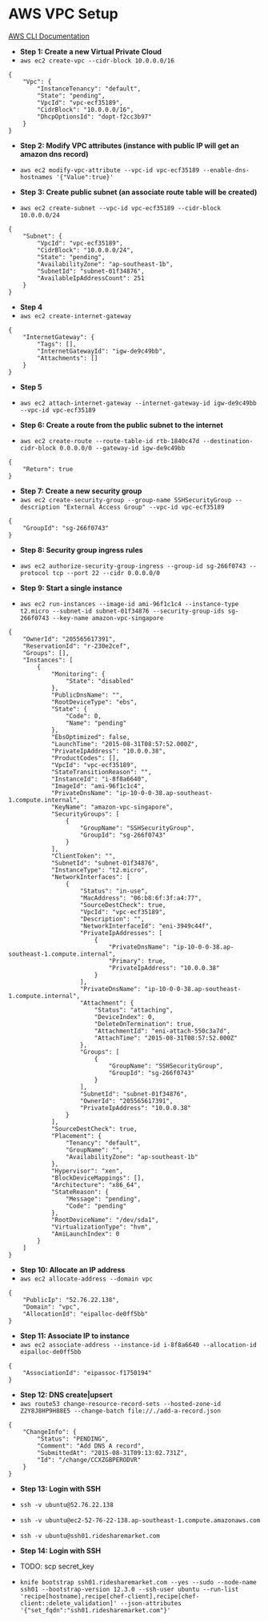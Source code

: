# AWS VPC Setup

[AWS CLI Documentation](http://docs.aws.amazon.com/cli/latest/index.html)

- **Step 1: Create a new Virtual Private Cloud**
- `aws ec2 create-vpc --cidr-block 10.0.0.0/16`

```
{
    "Vpc": {
        "InstanceTenancy": "default", 
        "State": "pending", 
        "VpcId": "vpc-ecf35189", 
        "CidrBlock": "10.0.0.0/16", 
        "DhcpOptionsId": "dopt-f2cc3b97"
    }
}
```

- **Step 2: Modify VPC attributes (instance with public IP will get an amazon dns record)**
- `aws ec2 modify-vpc-attribute --vpc-id vpc-ecf35189 --enable-dns-hostnames '{"Value":true}'`

- **Step 3: Create public subnet (an associate route table will be created)**
- `aws ec2 create-subnet --vpc-id vpc-ecf35189 --cidr-block 10.0.0.0/24`

```
{
    "Subnet": {
        "VpcId": "vpc-ecf35189", 
        "CidrBlock": "10.0.0.0/24", 
        "State": "pending", 
        "AvailabilityZone": "ap-southeast-1b", 
        "SubnetId": "subnet-01f34876", 
        "AvailableIpAddressCount": 251
    }
}
```

- **Step 4**
- `aws ec2 create-internet-gateway`

```
{
    "InternetGateway": {
        "Tags": [], 
        "InternetGatewayId": "igw-de9c49bb", 
        "Attachments": []
    }
}
```

- **Step 5**
- `aws ec2 attach-internet-gateway --internet-gateway-id igw-de9c49bb --vpc-id vpc-ecf35189`

- **Step 6: Create a route from the public subnet to the internet**
- `aws ec2 create-route --route-table-id rtb-1840c47d --destination-cidr-block 0.0.0.0/0 --gateway-id igw-de9c49bb`

```
{
    "Return": true
}
```

- **Step 7: Create a new security group**
- `aws ec2 create-security-group --group-name SSHSecurityGroup --description "External Access Group" --vpc-id vpc-ecf35189`

```
{
    "GroupId": "sg-266f0743"
}
```

- **Step 8: Security group ingress rules**
- `aws ec2 authorize-security-group-ingress --group-id sg-266f0743 --protocol tcp --port 22 --cidr 0.0.0.0/0`

- **Step 9: Start a single instance**
- `aws ec2 run-instances --image-id ami-96f1c1c4 --instance-type t2.micro --subnet-id subnet-01f34876 --security-group-ids sg-266f0743 --key-name amazon-vpc-singapore`

```
{
    "OwnerId": "205565617391", 
    "ReservationId": "r-230e2cef", 
    "Groups": [], 
    "Instances": [
        {
            "Monitoring": {
                "State": "disabled"
            }, 
            "PublicDnsName": "", 
            "RootDeviceType": "ebs", 
            "State": {
                "Code": 0, 
                "Name": "pending"
            }, 
            "EbsOptimized": false, 
            "LaunchTime": "2015-08-31T08:57:52.000Z", 
            "PrivateIpAddress": "10.0.0.38", 
            "ProductCodes": [], 
            "VpcId": "vpc-ecf35189", 
            "StateTransitionReason": "", 
            "InstanceId": "i-8f8a6640", 
            "ImageId": "ami-96f1c1c4", 
            "PrivateDnsName": "ip-10-0-0-38.ap-southeast-1.compute.internal", 
            "KeyName": "amazon-vpc-singapore", 
            "SecurityGroups": [
                {
                    "GroupName": "SSHSecurityGroup", 
                    "GroupId": "sg-266f0743"
                }
            ], 
            "ClientToken": "", 
            "SubnetId": "subnet-01f34876", 
            "InstanceType": "t2.micro", 
            "NetworkInterfaces": [
                {
                    "Status": "in-use", 
                    "MacAddress": "06:b8:6f:3f:a4:77", 
                    "SourceDestCheck": true, 
                    "VpcId": "vpc-ecf35189", 
                    "Description": "", 
                    "NetworkInterfaceId": "eni-3949c44f", 
                    "PrivateIpAddresses": [
                        {
                            "PrivateDnsName": "ip-10-0-0-38.ap-southeast-1.compute.internal", 
                            "Primary": true, 
                            "PrivateIpAddress": "10.0.0.38"
                        }
                    ], 
                    "PrivateDnsName": "ip-10-0-0-38.ap-southeast-1.compute.internal", 
                    "Attachment": {
                        "Status": "attaching", 
                        "DeviceIndex": 0, 
                        "DeleteOnTermination": true, 
                        "AttachmentId": "eni-attach-550c3a7d", 
                        "AttachTime": "2015-08-31T08:57:52.000Z"
                    }, 
                    "Groups": [
                        {
                            "GroupName": "SSHSecurityGroup", 
                            "GroupId": "sg-266f0743"
                        }
                    ], 
                    "SubnetId": "subnet-01f34876", 
                    "OwnerId": "205565617391", 
                    "PrivateIpAddress": "10.0.0.38"
                }
            ], 
            "SourceDestCheck": true, 
            "Placement": {
                "Tenancy": "default", 
                "GroupName": "", 
                "AvailabilityZone": "ap-southeast-1b"
            }, 
            "Hypervisor": "xen", 
            "BlockDeviceMappings": [], 
            "Architecture": "x86_64", 
            "StateReason": {
                "Message": "pending", 
                "Code": "pending"
            }, 
            "RootDeviceName": "/dev/sda1", 
            "VirtualizationType": "hvm", 
            "AmiLaunchIndex": 0
        }
    ]
}
```

- **Step 10: Allocate an IP address**
- `aws ec2 allocate-address --domain vpc`

```
{
    "PublicIp": "52.76.22.138", 
    "Domain": "vpc", 
    "AllocationId": "eipalloc-de0ff5bb"
}
```

- **Step 11: Associate IP to instance**
- `aws ec2 associate-address --instance-id i-8f8a6640 --allocation-id eipalloc-de0ff5bb`

```
{
    "AssociationId": "eipassoc-f1750194"
}
```

- **Step 12: DNS create|upsert**
- `aws route53 change-resource-record-sets --hosted-zone-id Z2Y8J8HP9H88E5 --change-batch file://./add-a-record.json`

```
{
    "ChangeInfo": {
        "Status": "PENDING", 
        "Comment": "Add DNS A record", 
        "SubmittedAt": "2015-08-31T09:13:02.731Z", 
        "Id": "/change/CCXZGBPERODVR"
    }
}
```

- **Step 13: Login with SSH**
- `ssh -v ubuntu@52.76.22.138`
- `ssh -v ubuntu@ec2-52-76-22-138.ap-southeast-1.compute.amazonaws.com`
- `ssh -v ubuntu@ssh01.ridesharemarket.com`

- **Step 14: Login with SSH**

- TODO: scp secret_key
- `knife bootstrap ssh01.ridesharemarket.com --yes --sudo --node-name ssh01 --bootstrap-version 12.3.0 --ssh-user ubuntu --run-list 'recipe[hostname],recipe[chef-client],recipe[chef-client::delete_validation]' --json-attributes '{"set_fqdn":"ssh01.ridesharemarket.com"}'`
